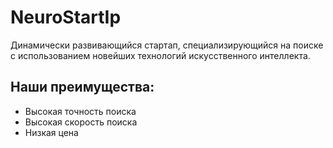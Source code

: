  # NeuroStartIp
   Динамически развивающийся стартап, специализирующийся на поиске с использованием новейших технологий искусственного интеллекта.

   ## Наши преимущества:
   - Высокая точность поиска
   - Высокая скорость поиска
   - Низкая цена